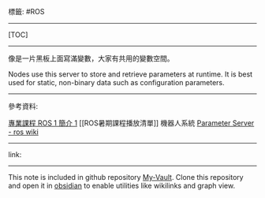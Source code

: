標籤: #ROS 

---

[TOC]

---

像是一片黑板上面寫滿變數，大家有共用的變數空間。

Nodes use this server to store and retrieve parameters at runtime. It is best used for static, non-binary data such as configuration parameters.

---

參考資料:

[專業課程 ROS 1 簡介 1](https://youtu.be/FX8HAkR7SFw)
[[ROS暑期課程播放清單]]
機器人系統
[Parameter Server - ros wiki](http://wiki.ros.org/Parameter%20Server)

---

link:


---

This note is included in github repository [My-Vault](https://github.com/LittleD3092/My-Vault.git). Clone this repository and open it in [obsidian](https://obsidian.md/) to enable utilities like wikilinks and graph view.